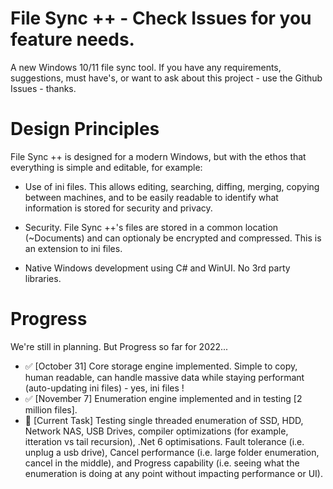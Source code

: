 # File Sync ++ - Check Issues for you feature needs.

A new Windows 10/11 file sync tool. If you have any requirements, suggestions, must have's, or want to ask about this project - use the Github Issues - thanks.

# Design Principles

File Sync ++ is designed for a modern Windows, but with the ethos that everything is simple and editable, for example:

* Use of ini files. This allows editing, searching, diffing, merging, copying between machines, and to be easily readable to identify what information is stored for security and privacy.
  
* Security. File Sync ++'s files are stored in a common location (~Documents) and can optionaly be encrypted and compressed. This is an extension to ini files.
  
* Native Windows development using C# and WinUI. No 3rd party libraries.

# Progress

We're still in planning. But Progress so far for 2022...
* :white_check_mark: [October 31] Core storage engine implemented. Simple to copy, human readable, can handle massive data while staying performant (auto-updating ini files) - yes, ini files !
* :white_check_mark: [November 7] Enumeration engine implemented and in testing [2 million files]. 
* :small_orange_diamond: [Current Task] Testing single threaded enumeration of SSD, HDD, Network NAS, USB Drives, compiler optimizations (for example, itteration vs tail recursion), .Net 6 optimisations. Fault tolerance (i.e. unplug a usb drive), Cancel performance (i.e. large folder enumeration, cancel in the middle), and Progress capability (i.e. seeing what the enumeration is doing at any point without impacting performance or UI).
